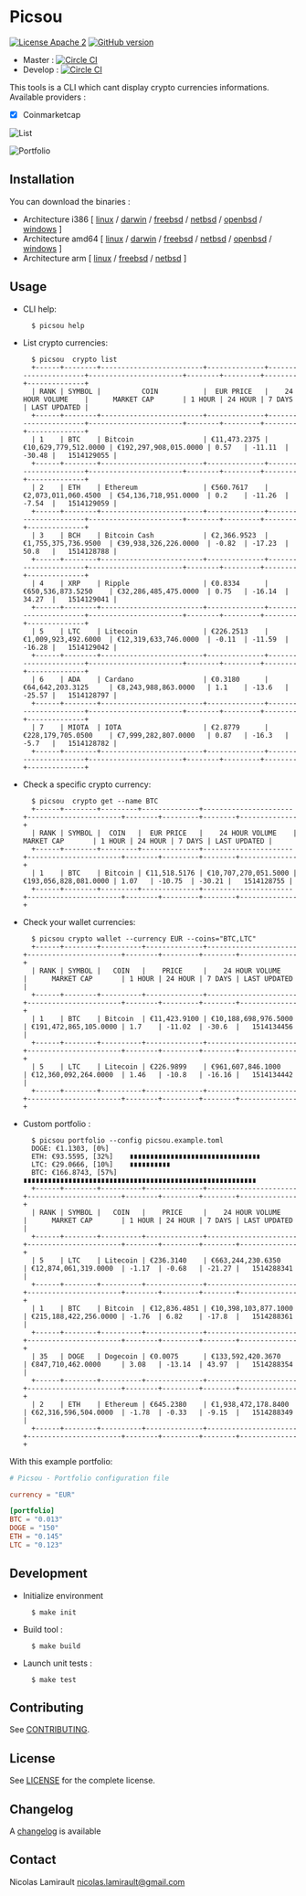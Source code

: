 # Picsou

[![License Apache 2][badge-license]](LICENSE)
[![GitHub version](https://badge.fury.io/gh/nlamirault%2Fpicsou.svg)](https://badge.fury.io/gh/nlamirault%2Fpicsou)

* Master : [![Circle CI](https://circleci.com/gh/nlamirault/picsou/tree/master.svg?style=svg)](https://circleci.com/gh/nlamirault/picsou/tree/master)
* Develop : [![Circle CI](https://circleci.com/gh/nlamirault/picsou/tree/develop.svg?style=svg)](https://circleci.com/gh/nlamirault/picsou/tree/develop)

This tools is a CLI which cant display crypto currencies informations.
Available providers :

* [x] Coinmarketcap

![List](assets/images/picsou-list-0.2.0.png)

![Portfolio](assets/images/picsou-portfolio-0.2.0.png)


## Installation

You can download the binaries :

* Architecture i386 [ [linux](https://bintray.com/artifact/download/nlamirault/oss/picsou-0.1.0_linux_386) / [darwin](https://bintray.com/artifact/download/nlamirault/oss/picsou-0.1.0_darwin_386) / [freebsd](https://bintray.com/artifact/download/nlamirault/oss/picsou-0.1.0_freebsd_386) / [netbsd](https://bintray.com/artifact/download/nlamirault/oss/picsou-0.1.0_netbsd_386) / [openbsd](https://bintray.com/artifact/download/nlamirault/oss/picsou-0.1.0_openbsd_386) / [windows](https://bintray.com/artifact/download/nlamirault/oss/picsou-0.1.0_windows_386.exe) ]
* Architecture amd64 [ [linux](https://bintray.com/artifact/download/nlamirault/oss/picsou-0.1.0_linux_amd64) / [darwin](https://bintray.com/artifact/download/nlamirault/oss/picsou-0.1.0_darwin_amd64) / [freebsd](https://bintray.com/artifact/download/nlamirault/oss/picsou-0.1.0_freebsd_amd64) / [netbsd](https://bintray.com/artifact/download/nlamirault/oss/picsou-0.1.0_netbsd_amd64) / [openbsd](https://bintray.com/artifact/download/nlamirault/oss/picsou-0.1.0_openbsd_amd64) / [windows](https://bintray.com/artifact/download/nlamirault/oss/picsou-0.1.0_windows_amd64.exe) ]
* Architecture arm [ [linux](https://bintray.com/artifact/download/nlamirault/oss/picsou-0.1.0_linux_arm) / [freebsd](https://bintray.com/artifact/download/nlamirault/oss/picsou-0.1.0_freebsd_arm) / [netbsd](https://bintray.com/artifact/download/nlamirault/oss/picsou-0.1.0_netbsd_arm) ]


## Usage

* CLI help:

        $ picsou help

* List crypto currencies:

        $ picsou  crypto list
        +------+--------+-------------------------+--------------+----------------------+-----------------------+--------+---------+--------+--------------+
        | RANK | SYMBOL |          COIN           |  EUR PRICE   |    24 HOUR VOLUME    |      MARKET CAP       | 1 HOUR | 24 HOUR | 7 DAYS | LAST UPDATED |
        +------+--------+-------------------------+--------------+----------------------+-----------------------+--------+---------+--------+--------------+
        | 1    | BTC    | Bitcoin                 | €11,473.2375 | €10,629,779,512.0000 | €192,297,908,015.0000 | 0.57   | -11.11  | -30.48 |   1514129055 |
        +------+--------+-------------------------+--------------+----------------------+-----------------------+--------+---------+--------+--------------+
        | 2    | ETH    | Ethereum                | €560.7617    | €2,073,011,060.4500  | €54,136,718,951.0000  | 0.2    | -11.26  | -7.54  |   1514129059 |
        +------+--------+-------------------------+--------------+----------------------+-----------------------+--------+---------+--------+--------------+
        | 3    | BCH    | Bitcoin Cash            | €2,366.9523  | €1,755,375,736.9500  | €39,938,326,226.0000  | -0.82  | -17.23  | 50.8   |   1514128788 |
        +------+--------+-------------------------+--------------+----------------------+-----------------------+--------+---------+--------+--------------+
        | 4    | XRP    | Ripple                  | €0.8334      | €650,536,873.5250    | €32,286,485,475.0000  | 0.75   | -16.14  | 34.27  |   1514129041 |
        +------+--------+-------------------------+--------------+----------------------+-----------------------+--------+---------+--------+--------------+
        | 5    | LTC    | Litecoin                | €226.2513    | €1,009,923,492.6000  | €12,319,633,746.0000  | -0.11  | -11.59  | -16.28 |   1514129042 |
        +------+--------+-------------------------+--------------+----------------------+-----------------------+--------+---------+--------+--------------+
        | 6    | ADA    | Cardano                 | €0.3180      | €64,642,203.3125     | €8,243,988,863.0000   | 1.1    | -13.6   | -25.57 |   1514128797 |
        +------+--------+-------------------------+--------------+----------------------+-----------------------+--------+---------+--------+--------------+
        | 7    | MIOTA  | IOTA                    | €2.8779      | €228,179,705.0500    | €7,999,282,807.0000   | 0.87   | -16.3   | -5.7   |   1514128782 |
        +------+--------+-------------------------+--------------+----------------------+-----------------------+--------+---------+--------+--------------+


* Check a specific crypto currency:

        $ picsou  crypto get --name BTC
        +------+--------+---------+--------------+----------------------+-----------------------+--------+---------+--------+--------------+
        | RANK | SYMBOL |  COIN   |  EUR PRICE   |    24 HOUR VOLUME    |      MARKET CAP       | 1 HOUR | 24 HOUR | 7 DAYS | LAST UPDATED |
        +------+--------+---------+--------------+----------------------+-----------------------+--------+---------+--------+--------------+
        | 1    | BTC    | Bitcoin | €11,518.5176 | €10,707,270,051.5000 | €193,056,828,081.0000 | 1.07   | -10.75  | -30.21 |   1514128755 |
        +------+--------+---------+--------------+----------------------+-----------------------+--------+---------+--------+--------------+

* Check your wallet currencies:

        $ picsou crypto wallet --currency EUR --coins="BTC,LTC"
        +------+--------+----------+--------------+----------------------+-----------------------+--------+---------+--------+--------------+
        | RANK | SYMBOL |   COIN   |    PRICE     |    24 HOUR VOLUME    |      MARKET CAP       | 1 HOUR | 24 HOUR | 7 DAYS | LAST UPDATED |
        +------+--------+----------+--------------+----------------------+-----------------------+--------+---------+--------+--------------+
        | 1    | BTC    | Bitcoin  | €11,423.9100 | €10,188,698,976.5000 | €191,472,865,105.0000 | 1.7    | -11.02  | -30.6  |   1514134456 |
        +------+--------+----------+--------------+----------------------+-----------------------+--------+---------+--------+--------------+
        | 5    | LTC    | Litecoin | €226.9899    | €961,607,846.1000    | €12,360,092,264.0000  | 1.46   | -10.8   | -16.16 |   1514134442 |
        +------+--------+----------+--------------+----------------------+-----------------------+--------+---------+--------+--------------+

* Custom portfolio :

        $ picsou portfolio --config picsou.example.toml
        DOGE: €1.1303, [0%]
        ETH: €93.5595, [32%]    ∎∎∎∎∎∎∎∎∎∎∎∎∎∎∎∎∎∎∎∎∎∎∎∎∎∎∎∎∎∎∎∎
        LTC: €29.0666, [10%]    ∎∎∎∎∎∎∎∎∎∎
        BTC: €166.8743, [57%]   ∎∎∎∎∎∎∎∎∎∎∎∎∎∎∎∎∎∎∎∎∎∎∎∎∎∎∎∎∎∎∎∎∎∎∎∎∎∎∎∎∎∎∎∎∎∎∎∎∎∎∎∎∎∎∎∎∎
        +------+--------+----------+--------------+----------------------+-----------------------+--------+---------+--------+--------------+
        | RANK | SYMBOL |   COIN   |    PRICE     |    24 HOUR VOLUME    |      MARKET CAP       | 1 HOUR | 24 HOUR | 7 DAYS | LAST UPDATED |
        +------+--------+----------+--------------+----------------------+-----------------------+--------+---------+--------+--------------+
        | 5    | LTC    | Litecoin | €236.3140    | €663,244,230.6350    | €12,874,061,319.0000  | -1.17  | -0.68   | -21.27 |   1514288341 |
        +------+--------+----------+--------------+----------------------+-----------------------+--------+---------+--------+--------------+
        | 1    | BTC    | Bitcoin  | €12,836.4851 | €10,398,103,877.1000 | €215,188,422,256.0000 | -1.76  | 6.82    | -17.8  |   1514288361 |
        +------+--------+----------+--------------+----------------------+-----------------------+--------+---------+--------+--------------+
        | 35   | DOGE   | Dogecoin | €0.0075      | €133,592,420.3670    | €847,710,462.0000     | 3.08   | -13.14  | 43.97  |   1514288354 |
        +------+--------+----------+--------------+----------------------+-----------------------+--------+---------+--------+--------------+
        | 2    | ETH    | Ethereum | €645.2380    | €1,938,472,178.8400  | €62,316,596,504.0000  | -1.78  | -0.33   | -9.15  |   1514288349 |
        +------+--------+----------+--------------+----------------------+-----------------------+--------+---------+--------+--------------+

With this example portfolio:

```toml
# Picsou - Portfolio configuration file

currency = "EUR"

[portfolio]
BTC = "0.013"
DOGE = "150"
ETH = "0.145"
LTC = "0.123"
```




## Development

* Initialize environment

        $ make init

* Build tool :

        $ make build

* Launch unit tests :

        $ make test

## Contributing

See [CONTRIBUTING](CONTRIBUTING.md).


## License

See [LICENSE](LICENSE) for the complete license.


## Changelog

A [changelog](ChangeLog.md) is available


## Contact

Nicolas Lamirault <nicolas.lamirault@gmail.com>

[badge-license]: https://img.shields.io/badge/license-Apache2-green.svg?style=flat
